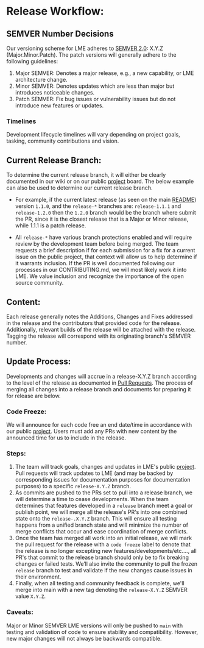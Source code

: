 # Release Workflow:

## SEMVER Number Decisions

Our versioning scheme for LME adheres to [SEMVER 2.0](https://semver.org/):  X.Y.Z (Major.Minor.Patch). 
The patch versions will generally adhere to the following guidelines:
1. Major SEMVER: Denotes a major release, e.g., a new capability, or LME architecture change.
2. Minor SEMVER: Denotes updates which are less than major but introduces noticeable changes.
3. Patch SEMVER: Fix bug issues or vulnerability issues but do not introduce new features or updates.

### Timelines

Development lifecycle timelines will vary depending on project goals, tasking, community contributions and vision.


## Current Release Branch:
To determine the current release branch, it will either be clearly documented in our wiki or on our public [project](https://github.com/orgs/cisagov/projects/68) board. The below example can also be used to determine our current release branch.

- For example, if the current latest release (as seen on the main [README](/README.md)) version `1.1.0`, and the `release-*` branches are: `release-1.1.1` and `release-1.2.0` then the `1.2.0` branch would be the branch where submit the PR, since it is the closest release that is a Major or Minor release, while 1.1.1 is a patch release.

- All `release-*` have various branch protections enabled and will require review by the development team before being merged.
The team requests a brief description if for each submission for a fix for a current issue on the public project, that context will allow us to help determine if it warrants inclusion. If the PR is well documented following our processes in our CONTRIBUTING.md, we will most likely work it into LME. We value inclusion and recognize the importance of the open source community.

## Content: 

Each release generally notes the Additions, Changes and Fixes addressed in the release and the contributors that provided code for the release. Additionally, relevant builds of the release will be attached with the release. Tagging the release will correspond with its originating branch's SEMVER number.

## Update Process:
Developments and changes will accrue in a release-X.Y.Z branch according to the level of the release as documented in [Pull Requests](#pull-requests). The process of merging all changes into a release branch and documents for preparing it for release are below.

### Code Freeze:
We will announce for each code free an end date/time in accordance with our public [project](https://github.com/orgs/cisagov/projects/68). Users must add any PRs with new content by the announced time for us to include in the release.

### Steps:

1. The team will track goals, changes and updates in LME's public [project](https://github.com/orgs/cisagov/projects/68). Pull requests will track updates to LME (and may be backed by corresponding issues for documentation purposes for documentation purposes) to a specific `release-X.Y.Z` branch.
2. As commits are pushed to the PRs set to pull into a release branch, we will determine a time to cease developments. When the team determines that features developed in a `release` branch meet a goal or publish point, we will merge all the release's PR's into one combined state onto the `release-.X.Y.Z` branch. This will ensure all testing happens from a unified branch state and will minimize the number of merge conflicts that occur and ease coordination of merge conflicts. 
3. Once the team has merged all work into an initial release, we will mark the pull request for the release with a `code freeze` label to denote that the release is no longer excepting new features/developments/etc...., all PR's that commit to the release branch should only be to fix breaking changes or failed tests. We’ll also invite the community to pull the frozen `release` branch to test and validate if the new changes cause issues in their environment.
4. Finally, when all testing and community feedback is complete, we'll merge into main with a new tag denoting the `release-X.Y.Z` SEMVER value `X.Y.Z`.

### Caveats:
Major or Minor SEMVER LME versions will only be pushed to `main` with testing and validation of code to ensure stability and compatibility. However, new major changes will not always be backwards compatible.

